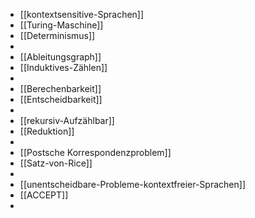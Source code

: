 - [[kontextsensitive-Sprachen]]
- [[Turing-Maschine]]
- [[Determinismus]]
-
- [[Ableitungsgraph]]
- [[Induktives-Zählen]]
-
- [[Berechenbarkeit]]
- [[Entscheidbarkeit]]
-
- [[rekursiv-Aufzählbar]]
- [[Reduktion]]
-
- [[Postsche Korrespondenzproblem]]
- [[Satz-von-Rice]]
-
- [[unentscheidbare-Probleme-kontextfreier-Sprachen]]
- [[ACCEPT]]
-